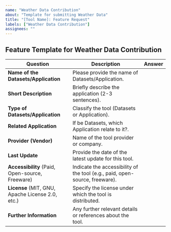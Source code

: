 ```yaml
---
name: "Weather Data Contribution"
about: "Template for submitting Weather Data"
title: "[Tool Name]: Feature Request"
labels: ["Weather Data Contribution"]
assignees: ""
---
```

## Feature Template for Weather Data Contribution

| **Question**                                         | **Description**                                                                                                     | **Answer** |
|------------------------------------------------------|---------------------------------------------------------------------------------------------------------------------|------------|
| **Name of the Datasets/Application**                     | Please provide the name of Datasets/Application.                                                                      |            |
| **Short Description**                                | Briefly describe the application (2-3 sentences).                                                                    |            |
| **Type of Datasets/Application**  | Classify the tool (Datasets or Application).                                           |            |
| **Related Application**  | If be Datasets, which Application relate to it?.                                           |            |
| **Provider (Vendor)**                                | Name of the tool provider or company.                                                                                |            |
| **Last Update**                                      | Provide the date of the latest update for this tool.                                                                 |            |
| **Accessibility** (Paid, Open-source, Freeware)      | Indicate the accessibility of the tool (e.g., paid, open-source, freeware).                                          |            |
| **License** (MIT, GNU, Apache License 2.0, etc.)     | Specify the license under which the tool is distributed.                                                             |            |
| **Further Information**                              | Any further relevant details or references about the tool.                                                           |            |

